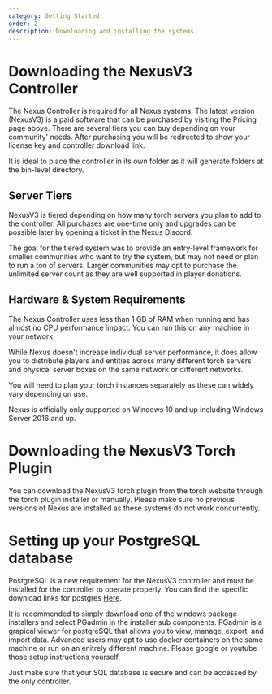 ```yaml
---
category: Getting Started
order: 2
description: Downloading and installing the systems
---
```


# Downloading the NexusV3 Controller

The Nexus Controller is required for all Nexus systems. The latest version (NexusV3) is a paid software that can be purchased by visiting the Pricing page above. There are several tiers you can buy depending on your community' needs. After purchasing you will be redirected to show your license key and controller download link.

It is ideal to place the controller in its own folder as it will generate folders at the bin-level directory.

## Server Tiers

NexusV3 is tiered depending on how many torch servers you plan to add to the controller. All purchases are one-time only and upgrades can be possible later by opening a ticket in the Nexus Discord.

The goal for the tiered system was to provide an entry-level framework for smaller communities who want to try the system, but may not need or plan to run a ton of servers. Larger communities may opt to purchase the unlimited server count as they are well supported in player donations.

## Hardware & System Requirements

The Nexus Controller uses less than 1 GB of RAM when running and has almost no CPU performance impact. You can run this on any machine in your network.

While Nexus doesn't increase individual server performance, it does allow you to distribute players and entities across many different torch servers and physical server boxes on the same network or different networks.

You will need to plan your torch instances separately as these can widely vary depending on use.

Nexus is officially only supported on Windows 10 and up including Windows Server 2016 and up.

# Downloading the NexusV3 Torch Plugin

You can download the NexusV3 torch plugin from the torch website through the torch plugin installer or manually. Please make sure no previous versions of Nexus are installed as these systems do not work concurrently.

# Setting up your PostgreSQL database

PostgreSQL is a new requirement for the NexusV3 controller and must be installed for the controller to operate properly. You can find the specific download links for postgres [Here](https://www.postgresql.org/download/).

It is recommended to simply download one of the windows package installers and select PGadmin in the installer sub components. PGadmin is a grapical viewer for postgreSQL that allows you to view, manage, export, and import data. Advanced users may opt to use docker containers on the same machine or run on an enitrely different machine. Please google or youtube those setup instructions yourself.

Just make sure that your SQL database is secure and can be accessed by the only controller.